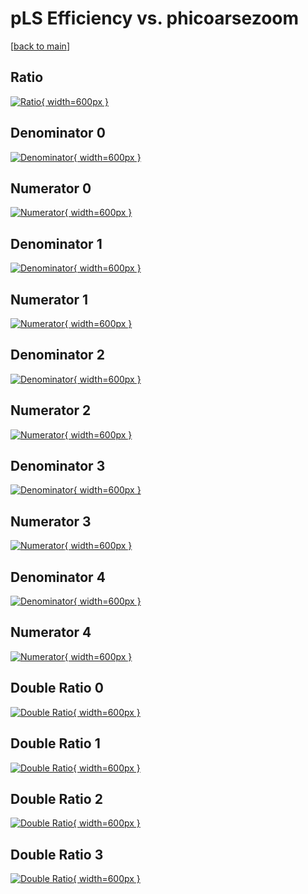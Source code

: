 # pLS Efficiency vs. phicoarsezoom

[[back to main](./)]



## Ratio

[![Ratio](../mtv/var/pLS_vtr_211_0_eff_phicoarsezoom.png){ width=600px }](../mtv/var/pLS_vtr_211_0_eff_phicoarsezoom.pdf)

## Denominator 0

[![Denominator](../mtv/den/pLS_vtr_211_0_eff_phicoarsezoom_den0.png){ width=600px }](../mtv/den/pLS_vtr_211_0_eff_phicoarsezoom_den0.pdf)

## Numerator 0

[![Numerator](../mtv/num/pLS_vtr_211_0_eff_phicoarsezoom_num0.png){ width=600px }](../mtv/num/pLS_vtr_211_0_eff_phicoarsezoom_num0.pdf)

## Denominator 1

[![Denominator](../mtv/den/pLS_vtr_211_0_eff_phicoarsezoom_den1.png){ width=600px }](../mtv/den/pLS_vtr_211_0_eff_phicoarsezoom_den1.pdf)

## Numerator 1

[![Numerator](../mtv/num/pLS_vtr_211_0_eff_phicoarsezoom_num1.png){ width=600px }](../mtv/num/pLS_vtr_211_0_eff_phicoarsezoom_num1.pdf)

## Denominator 2

[![Denominator](../mtv/den/pLS_vtr_211_0_eff_phicoarsezoom_den2.png){ width=600px }](../mtv/den/pLS_vtr_211_0_eff_phicoarsezoom_den2.pdf)

## Numerator 2

[![Numerator](../mtv/num/pLS_vtr_211_0_eff_phicoarsezoom_num2.png){ width=600px }](../mtv/num/pLS_vtr_211_0_eff_phicoarsezoom_num2.pdf)

## Denominator 3

[![Denominator](../mtv/den/pLS_vtr_211_0_eff_phicoarsezoom_den3.png){ width=600px }](../mtv/den/pLS_vtr_211_0_eff_phicoarsezoom_den3.pdf)

## Numerator 3

[![Numerator](../mtv/num/pLS_vtr_211_0_eff_phicoarsezoom_num3.png){ width=600px }](../mtv/num/pLS_vtr_211_0_eff_phicoarsezoom_num3.pdf)

## Denominator 4

[![Denominator](../mtv/den/pLS_vtr_211_0_eff_phicoarsezoom_den4.png){ width=600px }](../mtv/den/pLS_vtr_211_0_eff_phicoarsezoom_den4.pdf)

## Numerator 4

[![Numerator](../mtv/num/pLS_vtr_211_0_eff_phicoarsezoom_num4.png){ width=600px }](../mtv/num/pLS_vtr_211_0_eff_phicoarsezoom_num4.pdf)

## Double Ratio 0

[![Double Ratio](../mtv/ratio/pLS_vtr_211_0_eff_phicoarsezoom_ratio0.png){ width=600px }](../mtv/ratio/pLS_vtr_211_0_eff_phicoarsezoom_ratio0.pdf)

## Double Ratio 1

[![Double Ratio](../mtv/ratio/pLS_vtr_211_0_eff_phicoarsezoom_ratio1.png){ width=600px }](../mtv/ratio/pLS_vtr_211_0_eff_phicoarsezoom_ratio1.pdf)

## Double Ratio 2

[![Double Ratio](../mtv/ratio/pLS_vtr_211_0_eff_phicoarsezoom_ratio2.png){ width=600px }](../mtv/ratio/pLS_vtr_211_0_eff_phicoarsezoom_ratio2.pdf)

## Double Ratio 3

[![Double Ratio](../mtv/ratio/pLS_vtr_211_0_eff_phicoarsezoom_ratio3.png){ width=600px }](../mtv/ratio/pLS_vtr_211_0_eff_phicoarsezoom_ratio3.pdf)

